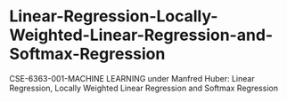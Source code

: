 # Linear-Regression-Locally-Weighted-Linear-Regression-and-Softmax-Regression
CSE-6363-001-MACHINE LEARNING under Manfred Huber: Linear Regression, Locally Weighted Linear Regression and Softmax Regression
